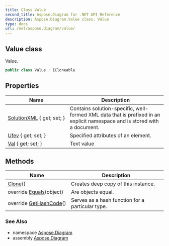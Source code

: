 ```yaml
---
title: Class Value
second_title: Aspose.Diagram for .NET API Reference
description: Aspose.Diagram.Value class. Value
type: docs
url: /net/aspose.diagram/value/
---
```

## Value class

Value.

```csharp
public class Value : ICloneable
```

## Properties

| Name | Description |
| --- | --- |
| [SolutionXML](../../aspose.diagram/value/solutionxml/) { get; set; } | Contains solution-specific, well-formed XML data that is prefixed in an explicit namespace and is stored with a document. |
| [Ufev](../../aspose.diagram/value/ufev/) { get; set; } | Specified attributes of an element. |
| [Val](../../aspose.diagram/value/val/) { get; set; } | Text value |

## Methods

| Name | Description |
| --- | --- |
| [Clone](../../aspose.diagram/value/clone/)() | Creates deep copy of this instance. |
| override [Equals](../../aspose.diagram/value/equals/)(object) | Are objects equal. |
| override [GetHashCode](../../aspose.diagram/value/gethashcode/)() | Serves as a hash function for a particular type. |

### See Also

* namespace [Aspose.Diagram](../../aspose.diagram/)
* assembly [Aspose.Diagram](../../)


